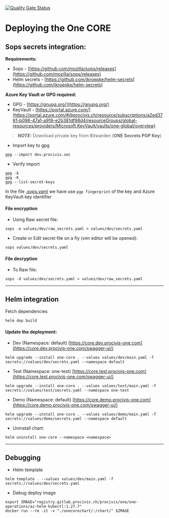 [![Quality Gate Status](https://sonarqube.dev.one-trust-solution.com/api/project_badges/measure?project=procivis_one_one-core_AYkHTYbt1WzC4GkDJJ75&metric=alert_status&token=sqb_d3d9dfb52da864937b6d90e597437bd70a1eba30)](https://sonarqube.dev.one-trust-solution.com/dashboard?id=procivis_one_one-core_AYkHTYbt1WzC4GkDJJ75)

# Deploying the One CORE

## Sops secrets integration:

**Requirements:**
* Sops - [https://github.com/mozilla/sops/releases](https://github.com/mozilla/sops/releases)
* Helm secrets - [https://github.com/jkroepke/helm-secrets](https://github.com/jkroepke/helm-secrets)

**Azure Key Vault or GPG required:**
* GPG - [https://gnupg.org/](https://gnupg.org/)
* KeyVault - [https://portal.azure.com/](https://portal.azure.com/#@procivis.ch/resource/subscriptions/a2ed3781-b096-47a1-a919-e2b381df98d4/resourceGroups/global-resources/providers/Microsoft.KeyVault/vaults/one-global/overview)


> **_NOTE:_**  Download private key from Bitwarden (**ONE Secrets PGP Key**)


* Import key to gpg
```shell
gpg --import dev.procivis.sec
```

* Verify import
```shell
gpg -k
gpg -K
gpg --list-secret-keys
```

In the file [.sops.yaml](.sops.yaml) we have use `pgp fingerprint` of the key and Azure KeyVault key identifier

#### File encryption

* Using Raw secret file:
```shell
sops -e values/dev/raw_secrets.yaml > values/dev/secrets.yaml
```

* Create or Edit secret file on a fly (vim editor will be opened):
```shell
sops values/dev/secrets.yaml
```

#### File decryption

* To Raw file:
```shell
sops -d values/dev/secrets.yaml > values/dev/raw_secrets.yaml
```

---

## Helm integration

Fetch dependencies 
```shell
helm dep build
```

#### Update the deployment:

* Dev (Namespace: default) [https://core.dev.procivis-one.com](https://core.dev.procivis-one.com/swagger-ui/)
```shell
helm upgrade --install one-core . --values values/dev/main.yaml -f secrets://values/dev/secrets.yaml --namespace default
```

* Test (Namespace: one-test) [https://core.test.procivis-one.com](https://core.test.procivis-one.com/swagger-ui/)
```shell
helm upgrade --install one-core . --values values/test/main.yaml -f secrets://values/test/secrets.yaml --namespace one-test
```

* Demo (Namespace: default) [https://core.demo.procivis-one.com](https://core.demo.procivis-one.com/swagger-ui/)
```shell
helm upgrade --install one-core . --values values/demo/main.yaml -f secrets://values/demo/secrets.yaml --namespace default
```

* Uninstall chart:
```shell
helm uninstall one-core --namespace <namespace>
```

---

## Debugging

* Helm template
```shell
helm template . --values values/dev/main.yaml -f secrets://values/dev/secrets.yaml
```

* Debug deploy image
```shell
export IMAGE="registry.gitlab.procivis.ch/procivis/one/one-operations/az-helm-kubectl:1.27.7"
docker run --rm -it -v "./onecorechart/:/chart/" $IMAGE
```
